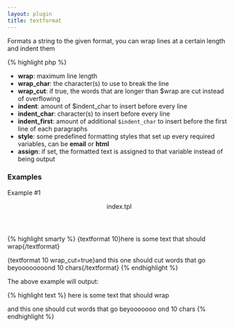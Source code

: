 ```yaml
---
layout: plugin
title: textformat
---
```


Formats a string to the given format, you can wrap lines at a certain length and indent them
<div class="code-box">
{% highlight php %}
<?php
textformat([ int $wrap = 80, [ string $wrap_char = "\r\n", [ string $wrap_cut = false, [ int $indent = 0, [ string $indent_char = " ", [ int $indent_first = 0, [ string $style = "", [ string $assign = "" ]]]]]]]]) 
{% endhighlight %}
</div>

* **wrap**: maximum line length
* **wrap_char**: the character(s) to use to break the line
* **wrap_cut**: if true, the words that are longer than $wrap are cut instead of overflowing
* **indent**: amount of $indent_char to insert before every line
* **indent_char**: character(s) to insert before every line
* **indent_first**: amount of additional `$indent_char` to insert before the first line of each paragraphs
* **style**: some predefined formatting styles that set up every required variables, can be **email** or **html**
* **assign**: if set, the formatted text is assigned to that variable instead of being output


### Examples
Example #1
<div class="code-box">
<header>index.tpl</header>
{% highlight smarty %}
{textformat 10}here is some text that should wrap{/textformat}
 
{textformat 10 wrap_cut=true}and this one should cut words that go beyoooooooond 10 chars{/textformat}
{% endhighlight %}
</div>

The above example will output:
<div class="code-box">
{% highlight text %}
here is
some text
that
should
wrap

and this
one should
cut words
that go
beyooooooo
ond 10
chars
{% endhighlight %}
</div>